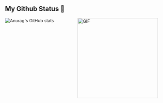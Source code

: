 ## My Github Status 🦸

<img align="right" alt="GIF" src="https://media.giphy.com/media/FcT1BFYoHwJxu/giphy.gif" width="265"/>

<!--
**gth1ago/gth1ago** is a ✨ _special_ ✨ repository because its `README.md` (this file) appears on your GitHub profile.

Here are some ideas to get you started:

- 🔭 I’m currently working on ...
- 🌱 I’m currently learning ...
- 👯 I’m looking to collaborate on ...
- 🤔 I’m looking for help with ...
- 💬 Ask me about ...
- 📫 How to reach me: ...
- 😄 Pronouns: ...
- ⚡ Fun fact: ...
-->

![Anurag's GitHub stats](https://github-readme-stats.vercel.app/api/?username=gth1ago&show_icons=true&title_color=fff&icon_color=79ff97&text_color=9f9f9f&bg_color=151515)

